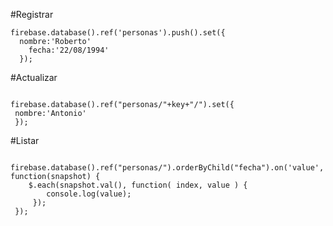 #Registrar
<pre><code>firebase.database().ref('personas').push().set({
  nombre:'Roberto'
	fecha:'22/08/1994'
  });
</code></pre>

#Actualizar
<pre><code>
firebase.database().ref("personas/"+key+"/").set({
 nombre:'Antonio'
 });
</code></pre>

#Listar
<pre><code>
firebase.database().ref("personas/").orderByChild("fecha").on('value', function(snapshot) {
  	$.each(snapshot.val(), function( index, value ) {
  		console.log(value);
     });
 });
</code></pre>
 
